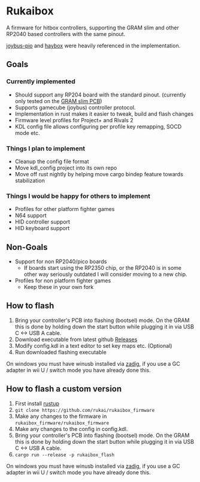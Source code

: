 # Rukaibox

A firmware for hitbox controllers, supporting the GRAM slim and other RP2040 based controllers with the same pinout.

[joybus-pio](https://github.com/JonnyHaystack/joybus-pio) and [haybox](https://github.com/JonnyHaystack/HayBox) were heavily referenced in the implementation.

## Goals

### Currently implemented

* Should support any RP204 board with the standard pinout. (currently only tested on the [GRAM slim PCB](https://gramctrl.com/products/gram-slim-pcb))
* Supports gamecube (joybus) controller protocol.
* Implementation in rust makes it easier to tweak, build and flash changes
* Firmware level profiles for Project+ and Rivals 2
* KDL config file allows configuring per profile key remapping, SOCD mode etc.

### Things I plan to implement

* Cleanup the config file format
* Move kdl_config project into its own repo
* Move off rust nightly by helping move cargo bindep feature towards stabilization

### Things I would be happy for others to implement

* Profiles for other platform fighter games
* N64 support
* HID controller support
* HID keyboard support

## Non-Goals

* Support for non RP2040/pico boards
  * If boards start using the RP2350 chip, or the RP2040 is in some other way seriously outdated I will consider moving to a new chip.
* Profiles for non platform fighter games
  * Keep these in your own fork

## How to flash

1. Bring your controller's PCB into flashing (bootsel) mode. On the GRAM this is done by holding down the start button while plugging it in via USB C <-> USB A cable.
2. Download executable from latest github [Releases](https://github.com/rukai/rukaibox_firmware/releases)
3. Modify config.kdl in a text editor to set key maps etc. (Optional)
4. Run downloaded flashing executable

On windows you must have winusb installed via [zadig](https://zadig.akeo.ie/), if you use a GC adapter in wii U / switch mode you have already done this.

## How to flash a custom version

1. First install [rustup](https://rustup.rs/)
2. `git clone https://github.com/rukai/rukaibox_firmware`
3. Make any changes to the firmware in `rukaibox_firmware/rukaibox_firmware`
4. Make any changes to the config in config.kdl.
5. Bring your controller's PCB into flashing (bootsel) mode. On the GRAM this is done by holding down the start button while plugging it in via USB C <-> USB A cable.
6. `cargo run --release -p rukaibox_flash`

On windows you must have winusb installed via [zadig](https://zadig.akeo.ie/), if you use a GC adapter in wii U / switch mode you have already done this.
